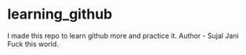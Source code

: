 # learning_github
I made this repo to learn github more and practice it.
Author - Sujal Jani
Fuck this world.
